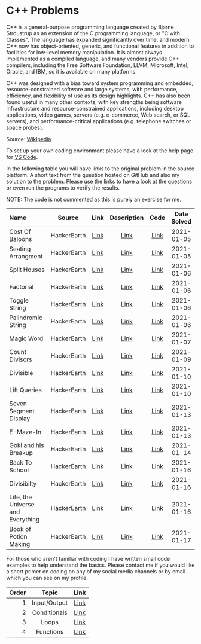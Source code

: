 # C++ Problems
C++ is a general-purpose programming language created by Bjarne Stroustrup as an extension of the C programming language, or "C with Classes". The language has expanded significantly over time, and modern C++ now has object-oriented, generic, and functional features in addition to facilities for low-level memory manipulation. It is almost always implemented as a compiled language, and many vendors provide C++ compilers, including the Free Software Foundation, LLVM, Microsoft, Intel, Oracle, and IBM, so it is available on many platforms.

C++ was designed with a bias toward system programming and embedded, resource-constrained software and large systems, with performance, efficiency, and flexibility of use as its design highlights. C++ has also been found useful in many other contexts, with key strengths being software infrastructure and resource-constrained applications, including desktop applications, video games, servers (e.g. e-commerce, Web search, or SQL servers), and performance-critical applications (e.g. telephone switches or space probes).

Source: [Wikipedia](https://en.wikipedia.org/wiki/C%2B%2B)

To set up your own coding environment please have a look at the help page for [VS Code](https://code.visualstudio.com/docs/languages/cpp).

In the following table you will have links to the original problem in the source platform. A short text from the question hosted on GitHub and also my solution to the problem. Please use the links to have a look at the questions or even run the programs to verify the results.

NOTE: The code is not commented as this is purely an exercise for me.

|Name|Source|Link|Description|Code|Date Solved|
|:--|:--:|:--:|:--:|:--:|:--:|
|Cost Of Baloons|HackerEarth|[Link](https://www.hackerearth.com/practice/basic-programming/input-output/basics-of-input-output/practice-problems/algorithm/mojtaba-prepares-contest-29b2a044/)|[Link](costofbaloons.md)|[Link](costofbaloons.cpp)|2021-01-05|
|Seating Arrangment|HackerEarth|[Link](https://www.hackerearth.com/practice/basic-programming/input-output/basics-of-input-output/practice-problems/algorithm/seating-arrangement-1/description/)|[Link](seatingarrangement.md)|[Link](seatingarrangement.cpp)|2021-01-05|
|Split Houses|HackerEarth|[Link](https://www.hackerearth.com/practice/basic-programming/input-output/basics-of-input-output/practice-problems/algorithm/split-house-547be0e9/description/)|[Link](splithouses.md)|[Link](splithouses.cpp)|2021-01-06|
|Factorial|HackerEarth|[Link](https://www.hackerearth.com/practice/basic-programming/input-output/basics-of-input-output/practice-problems/algorithm/find-factorial/)|[Link](factorial.md)|[Link](factorial.cpp)|2021-01-06|
|Toggle String|HackerEarth|[Link](https://www.hackerearth.com/practice/basic-programming/input-output/basics-of-input-output/practice-problems/algorithm/modify-the-string/submissions/)|[Link](togglestring.md)|[Link](togglestring.cpp)|2021-01-06|
|Palindromic String|HackerEarth|[Link](https://www.hackerearth.com/practice/basic-programming/input-output/basics-of-input-output/practice-problems/algorithm/palindrome-check-2/submissions/)|[Link](palindromicstring.md)|[Link](palindromicstring.cpp)|2021-01-06|
|Magic Word|HackerEarth|[Link](https://www.hackerearth.com/practice/basic-programming/input-output/basics-of-input-output/practice-problems/algorithm/magical-word/)|[Link](magicword.md)|[Link](magicword.cpp)|2021-01-07|
|Count Divisors|HackerEarth|[Link](https://www.hackerearth.com/practice/basic-programming/input-output/basics-of-input-output/practice-problems/algorithm/count-divisors/description/)|[Link](countdivisors.md)|[Link](countdivisors.cpp)|2021-01-09|
|Divisible|HackerEarth|[Link](https://www.hackerearth.com/practice/basic-programming/input-output/basics-of-input-output/practice-problems/algorithm/divisibe-or-2d8e196a/description/)|[Link](divisible.md)|[Link](divisible.cpp)|2021-01-10|
|Lift Queries|HackerEarth|[Link](https://www.hackerearth.com/practice/basic-programming/input-output/basics-of-input-output/practice-problems/algorithm/lift-queries/description/)|[Link](liftqueries.md)|[Link](liftqueries.cpp)|2021-01-10|
|Seven Segment Display|HackerEarth|[Link](https://www.hackerearth.com/practice/basic-programming/input-output/basics-of-input-output/practice-problems/algorithm/seven-segment-display-nov-easy-e7f87ce0/description/)|[Link](sevensegmentdisplay.md)|[Link](sevensegmentdisplay.cpp)|2021-01-13|
|E-Maze-In|HackerEarth|[Link](https://www.hackerearth.com/practice/basic-programming/input-output/basics-of-input-output/practice-problems/algorithm/e-maze-in-1aa4e2ac/description/)|[Link](emazein.md)|[Link](emazein.cpp)|2021-01-13|
|Goki and his Breakup|HackerEarth|[Link](https://www.hackerearth.com/practice/basic-programming/input-output/basics-of-input-output/practice-problems/algorithm/tds-and-his-breakup/description/)|[Link](gokiandhisbreakup.md)|[Link](gokiandhisbreakup.cpp)|2021-01-14|
|Back To School|HackerEarth|[Link](https://www.hackerearth.com/practice/basic-programming/input-output/basics-of-input-output/practice-problems/algorithm/back-to-school-1/description/)|[Link](backtoschool.md)|[Link](backtoschool.cpp)|2021-01-16|
|Divisibilty|HackerEarth|[Link](https://www.hackerearth.com/practice/basic-programming/input-output/basics-of-input-output/practice-problems/algorithm/divisible-or-not-81b86ad7/description/)|[Link](divisibility.md)|[Link](divisibility.cpp)|2021-01-16|
|Life, the Universe and Everything|HackerEarth|[Link](https://www.hackerearth.com/practice/basic-programming/input-output/basics-of-input-output/practice-problems/algorithm/life-the-universe-and-everything/)|[Link](lifetheuniverseandeverything.md)|[Link](lifetheuniverseandeverything.cpp)|2021-01-16|
|Book of Potion Making|HackerEarth|[Link](https://www.hackerearth.com/practice/basic-programming/input-output/basics-of-input-output/practice-problems/algorithm/sum-it-if-you-can-4867f851/description/)|[Link](bookofpotionmaking.md)|[Link](bookofpotionmaking.cpp)|2021-01-17|

For those who aren't familiar with coding I have written small code examples to help understand the basics. Please contact me if you would like a short primer on coding on any of my social media channels or by email which you can see on my profile.

|Order|Topic|Link|
|--:|:-:|:-:|
|1|Input/Output|[Link](tutorial1.md)|
|2|Conditionals|[Link](tutorial2.md)|
|3|Loops|[Link](tutorial3.md)|
|4|Functions|[Link](tutorial4.md)|
